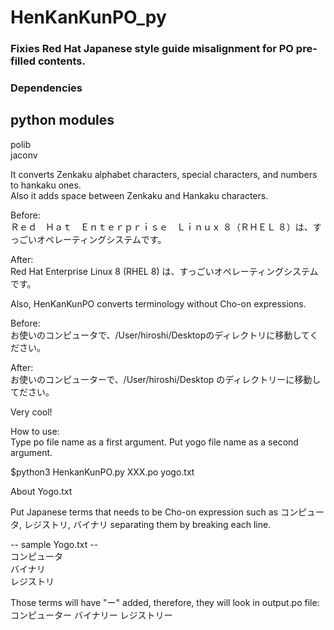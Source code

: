 # HenKanKunPO_py
### Fixies Red Hat Japanese style guide misalignment for PO pre-filled contents.

### Dependencies
## python modules
polib  
jaconv


It converts Zenkaku alphabet characters, special characters, and numbers to hankaku ones.  
Also it adds space between Zenkaku and Hankaku characters.

Before:  
Ｒｅｄ　Ｈａｔ　Ｅｎｔｅｒｐｒｉｓｅ　Ｌｉｎｕｘ ８（ＲＨＥＬ ８）は、すっごいオペレーティングシステムです。

After:  
Red Hat Enterprise Linux 8 (RHEL 8) は、すっごいオペレーティングシステムです。


Also, HenKanKunPO converts terminology without Cho-on expressions.

Before:  
お使いのコンピュータで、/User/hiroshi/Desktopのディレクトリに移動してください。

After:  
お使いのコンピューターで、/User/hiroshi/Desktop のディレクトリーに移動してださい。

Very cool!

How to use:  
Type po file name as a first argument. 
Put yogo file name as a second argument.

$python3 HenkanKunPO.py XXX.po yogo.txt

About Yogo.txt

Put Japanese terms that needs to be Cho-on expression such as コンピュータ, レジストリ, バイナリ separating them by 
breaking each line. 



-- sample Yogo.txt --  
コンピュータ  
バイナリ  
レジストリ  


Those terms will have "ー" added, therefore, they will look in output.po file:
コンピューター
バイナリー
レジストリー
